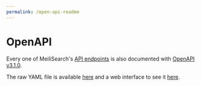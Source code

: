 ```yaml
---
permalink: /open-api-readme
---
```


# OpenAPI

Every one of MeiliSearch's [API endpoints](/reference/api) is also documented with [OpenAPI v3.1.0](http://spec.openapis.org/oas/v3.1.0).

The raw YAML file is available [here](https://bump.sh/doc/meilisearch.yaml) and a web interface to see it [here](https://bump.sh/doc/meilisearch).
